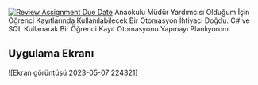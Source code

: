 [![Review Assignment Due Date](https://classroom.github.com/assets/deadline-readme-button-24ddc0f5d75046c5622901739e7c5dd533143b0c8e959d652212380cedb1ea36.svg)](https://classroom.github.com/a/QA5O9x4M)
Anaokulu Müdür Yardımcısı Olduğum İçin Öğrenci Kayıtlarında Kullanılabilecek Bir Otomasyon İhtiyacı Doğdu. C# ve SQL Kullanarak Bir Öğrenci Kayıt Otomasyonu Yapmayı Planlıyorum.
<h2>Uygulama Ekranı</h2>


![Ekran görüntüsü 2023-05-07 224321]
